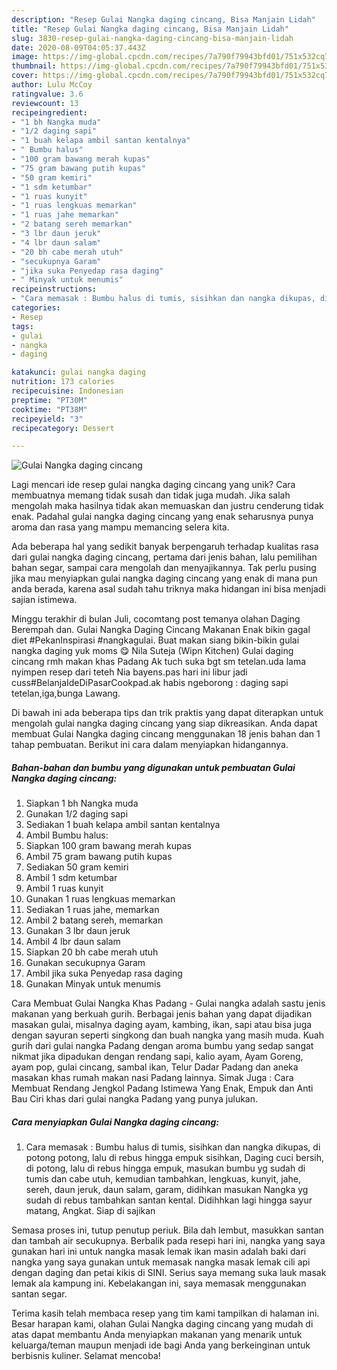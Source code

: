 ```yaml
---
description: "Resep Gulai Nangka daging cincang, Bisa Manjain Lidah"
title: "Resep Gulai Nangka daging cincang, Bisa Manjain Lidah"
slug: 3830-resep-gulai-nangka-daging-cincang-bisa-manjain-lidah
date: 2020-08-09T04:05:37.443Z
image: https://img-global.cpcdn.com/recipes/7a790f79943bfd01/751x532cq70/gulai-nangka-daging-cincang-foto-resep-utama.jpg
thumbnail: https://img-global.cpcdn.com/recipes/7a790f79943bfd01/751x532cq70/gulai-nangka-daging-cincang-foto-resep-utama.jpg
cover: https://img-global.cpcdn.com/recipes/7a790f79943bfd01/751x532cq70/gulai-nangka-daging-cincang-foto-resep-utama.jpg
author: Lulu McCoy
ratingvalue: 3.6
reviewcount: 13
recipeingredient:
- "1 bh Nangka muda"
- "1/2 daging sapi"
- "1 buah kelapa ambil santan kentalnya"
- " Bumbu halus"
- "100 gram bawang merah kupas"
- "75 gram bawang putih kupas"
- "50 gram kemiri"
- "1 sdm ketumbar"
- "1 ruas kunyit"
- "1 ruas lengkuas memarkan"
- "1 ruas jahe memarkan"
- "2 batang sereh memarkan"
- "3 lbr daun jeruk"
- "4 lbr daun salam"
- "20 bh cabe merah utuh"
- "secukupnya Garam"
- "jika suka Penyedap rasa daging"
- " Minyak untuk menumis"
recipeinstructions:
- "Cara memasak : Bumbu halus di tumis, sisihkan dan nangka dikupas, di potong potong, lalu di rebus hingga empuk sisihkan, Daging cuci bersih, di potong, lalu di rebus hingga empuk, masukan bumbu yg sudah di tumis dan cabe utuh, kemudian tambahkan, lengkuas, kunyit, jahe, sereh, daun jeruk, daun salam, garam, didihkan masukan Nangka yg sudah di rebus tambahkan santan kental. Didihhkan lagi hingga sayur matang, Angkat. Siap di sajikan"
categories:
- Resep
tags:
- gulai
- nangka
- daging

katakunci: gulai nangka daging 
nutrition: 173 calories
recipecuisine: Indonesian
preptime: "PT30M"
cooktime: "PT38M"
recipeyield: "3"
recipecategory: Dessert

---
```



![Gulai Nangka daging cincang](https://img-global.cpcdn.com/recipes/7a790f79943bfd01/751x532cq70/gulai-nangka-daging-cincang-foto-resep-utama.jpg)

Lagi mencari ide resep gulai nangka daging cincang yang unik? Cara membuatnya memang tidak susah dan tidak juga mudah. Jika salah mengolah maka hasilnya tidak akan memuaskan dan justru cenderung tidak enak. Padahal gulai nangka daging cincang yang enak seharusnya punya aroma dan rasa yang mampu memancing selera kita.

Ada beberapa hal yang sedikit banyak berpengaruh terhadap kualitas rasa dari gulai nangka daging cincang, pertama dari jenis bahan, lalu pemilihan bahan segar, sampai cara mengolah dan menyajikannya. Tak perlu pusing jika mau menyiapkan gulai nangka daging cincang yang enak di mana pun anda berada, karena asal sudah tahu triknya maka hidangan ini bisa menjadi sajian istimewa.

Minggu terakhir di bulan Juli, cocomtang post temanya olahan Daging Berempah dan. Gulai Nangka Daging Cincang Makanan Enak bikin gagal diet #PekanInspirasi #nangkagulai. Buat makan siang bikin-bikin gulai nangka daging yuk moms 😋 Nila Suteja (Wipn Kitchen) Gulai daging cincang rmh makan khas Padang Ak tuch suka bgt sm tetelan.uda lama nyimpen resep dari teteh Nia bayens.pas hari ini libur jadi cuss#BelanjaIdeDiPasarCookpad.ak habis ngeborong : daging sapi tetelan,iga,bunga Lawang.


Di bawah ini ada beberapa tips dan trik praktis yang dapat diterapkan untuk mengolah gulai nangka daging cincang yang siap dikreasikan. Anda dapat membuat Gulai Nangka daging cincang menggunakan 18 jenis bahan dan 1 tahap pembuatan. Berikut ini cara dalam menyiapkan hidangannya.

<!--inarticleads1-->

##### Bahan-bahan dan bumbu yang digunakan untuk pembuatan Gulai Nangka daging cincang:

1. Siapkan 1 bh Nangka muda
1. Gunakan 1/2 daging sapi
1. Sediakan 1 buah kelapa ambil santan kentalnya
1. Ambil  Bumbu halus:
1. Siapkan 100 gram bawang merah kupas
1. Ambil 75 gram bawang putih kupas
1. Sediakan 50 gram kemiri
1. Ambil 1 sdm ketumbar
1. Ambil 1 ruas kunyit
1. Gunakan 1 ruas lengkuas memarkan
1. Sediakan 1 ruas jahe, memarkan
1. Ambil 2 batang sereh, memarkan
1. Gunakan 3 lbr daun jeruk
1. Ambil 4 lbr daun salam
1. Siapkan 20 bh cabe merah utuh
1. Gunakan secukupnya Garam
1. Ambil jika suka Penyedap rasa daging
1. Gunakan  Minyak untuk menumis


Cara Membuat Gulai Nangka Khas Padang - Gulai nangka adalah sastu jenis makanan yang berkuah gurih. Berbagai jenis bahan yang dapat dijadikan masakan gulai, misalnya daging ayam, kambing, ikan, sapi atau bisa juga dengan sayuran seperti singkong dan buah nangka yang masih muda. Kuah gurih dari gulai nangka Padang dengan aroma bumbu yang sedap sangat nikmat jika dipadukan dengan rendang sapi, kalio ayam, Ayam Goreng, ayam pop, gulai cincang, sambal ikan, Telur Dadar Padang dan aneka masakan khas rumah makan nasi Padang lainnya. Simak Juga : Cara Membuat Rendang Jengkol Padang Istimewa Yang Enak, Empuk dan Anti Bau Ciri khas dari gulai nangka Padang yang punya julukan. 

<!--inarticleads2-->

##### Cara menyiapkan Gulai Nangka daging cincang:

1. Cara memasak : Bumbu halus di tumis, sisihkan dan nangka dikupas, di potong potong, lalu di rebus hingga empuk sisihkan, Daging cuci bersih, di potong, lalu di rebus hingga empuk, masukan bumbu yg sudah di tumis dan cabe utuh, kemudian tambahkan, lengkuas, kunyit, jahe, sereh, daun jeruk, daun salam, garam, didihkan masukan Nangka yg sudah di rebus tambahkan santan kental. Didihhkan lagi hingga sayur matang, Angkat. Siap di sajikan


Semasa proses ini, tutup penutup periuk. Bila dah lembut, masukkan santan dan tambah air secukupnya. Berbalik pada resepi hari ini, nangka yang saya gunakan hari ini untuk nangka masak lemak ikan masin adalah baki dari nangka yang saya gunakan untuk memasak nangka masak lemak cili api dengan daging dan petai kikis di SINI. Serius saya memang suka lauk masak lemak ala kampung ini. Kebelakangan ini, saya memasak menggunakan santan segar. 

Terima kasih telah membaca resep yang tim kami tampilkan di halaman ini. Besar harapan kami, olahan Gulai Nangka daging cincang yang mudah di atas dapat membantu Anda menyiapkan makanan yang menarik untuk keluarga/teman maupun menjadi ide bagi Anda yang berkeinginan untuk berbisnis kuliner. Selamat mencoba!
